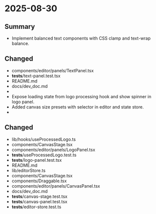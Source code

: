 # 2025-08-30

## Summary
- Implement balanced text components with CSS clamp and text-wrap balance.

## Changed
- components/editor/panels/TextPanel.tsx
- __tests__/text-panel.test.tsx
- README.md
- docs/dev_doc.md
- 
- Expose loading state from logo processing hook and show spinner in logo panel.
- Added canvas size presets with selector in editor and state store.
- 
## Changed
- lib/hooks/useProcessedLogo.ts
- components/CanvasStage.tsx
- components/editor/panels/LogoPanel.tsx
- __tests__/useProcessedLogo.test.ts
- __tests__/logo-panel.test.tsx
- README.md
- lib/editorStore.ts
- components/CanvasStage.tsx
- components/Draggable.tsx
- components/editor/panels/CanvasPanel.tsx
- docs/dev_doc.md
- __tests__/canvas-stage.test.tsx
- __tests__/canvas-panel.test.tsx
- __tests__/editor-store.test.ts

